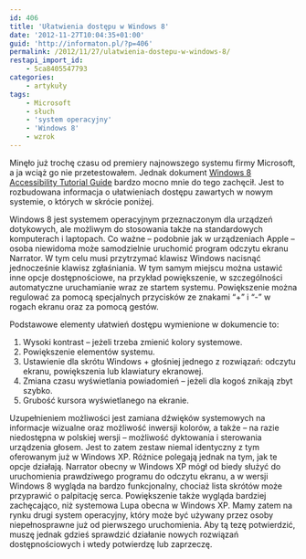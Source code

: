 ```yaml
---
id: 406
title: 'Ułatwienia dostępu w Windows 8'
date: '2012-11-27T10:04:35+01:00'
guid: 'http://informaton.pl/?p=406'
permalink: /2012/11/27/ulatwienia-dostepu-w-windows-8/
restapi_import_id:
    - 5ca8405547793
categories:
    - artykuły
tags:
    - Microsoft
    - słuch
    - 'system operacyjny'
    - 'Windows 8'
    - wzrok
---
```


Minęło już trochę czasu od premiery najnowszego systemu firmy Microsoft, a ja wciąż go nie przetestowałem. Jednak dokument [Windows 8 Accessibility Tutorial Guide](http://www.microsoft.com/en-us/download/details.aspx?id=35751) bardzo mocno mnie do tego zachęcił. Jest to rozbudowana informacja o ułatwieniach dostępu zawartych w nowym systemie, o których w skrócie poniżej.

Windows 8 jest systemem operacyjnym przeznaczonym dla urządzeń dotykowych, ale możliwym do stosowania także na standardowych komputerach i laptopach. Co ważne – podobnie jak w urządzeniach Apple – osoba niewidoma może samodzielnie uruchomić program odczytu ekranu Narrator. W tym celu musi przytrzymać klawisz Windows nacisnąć jednocześnie klawisz zgłaśniania. W tym samym miejscu można ustawić inne opcje dostępnościowe, na przykład powiększenie, w szczególności automatyczne uruchamianie wraz ze startem systemu. Powiększenie można regulować za pomocą specjalnych przycisków ze znakami “+” i “-” w rogach ekranu oraz za pomocą gestów.

Podstawowe elementy ułatwień dostępu wymienione w dokumencie to:

1. Wysoki kontrast – jeżeli trzeba zmienić kolory systemowe.
2. Powiększenie elementów systemu.
3. Ustawienie dla skrótu Windows + głośniej jednego z rozwiązań: odczytu ekranu, powiększenia lub klawiatury ekranowej.
4. Zmiana czasu wyświetlania powiadomień – jeżeli dla kogoś znikają zbyt szybko.
5. Grubość kursora wyświetlanego na ekranie.

Uzupełnieniem możliwości jest zamiana dźwięków systemowych na informacje wizualne oraz możliwość inwersji kolorów, a także – na razie niedostępna w polskiej wersji – możliwość dyktowania i sterowania urządzenia głosem. Jest to zatem zestaw niemal identyczny z tym oferowanym już w Windows XP. Różnice polegają jednak na tym, jak te opcje działają. Narrator obecny w Windows XP mógł od biedy służyć do uruchomienia prawdziwego programu do odczytu ekranu, a w wersji Windows 8 wygląda na bardzo funkcjonalny, chociaż lista skrótów może przyprawić o palpitację serca. Powiększenie także wygląda bardziej zachęcająco, niż systemowa Lupa obecna w Windows XP. Mamy zatem na rynku drugi system operacyjny, który może być używany przez osoby niepełnosprawne już od pierwszego uruchomienia. Aby tą tezę potwierdzić, muszę jednak gdzieś sprawdzić działanie nowych rozwiązań dostępnościowych i wtedy potwierdzę lub zaprzeczę.
